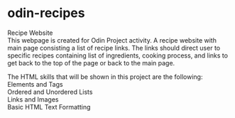 # odin-recipes
Recipe Website                                                                                                                                                                         
This webpage is created for Odin Project activity. A recipe website with main page consisting a list of recipe links. The links should direct user to specific recipes containing list of ingredients, cooking process, and links to get back to the top of the page or back to the main page.

The HTML skills that will be shown in this project are the following:                                                                                        
Elements and Tags                                                                                                                                            
Ordered and Unordered Lists                                                                                                                                    
Links and Images                                                                                                                                                         
Basic HTML Text Formatting                                                                                                                                  
